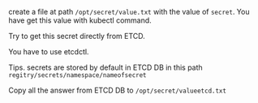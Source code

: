 create a file at path `/opt/secret/value.txt` with the value of `secret`. You have get this value with kubectl command.

Try to get this secret directly from ETCD. 

You have to use etcdctl. 

Tips. secrets are stored by default in ETCD DB in this path `regitry/secrets/namespace/nameofsecret`

Copy all the answer from ETCD DB to `/opt/secret/valueetcd.txt`

